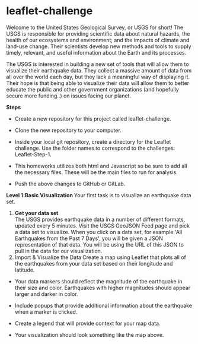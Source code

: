 # leaflet-challenge
Welcome to the United States Geological Survey, or USGS for short! The USGS is responsible for providing scientific data about natural hazards, the health of our ecosystems and environment; and the impacts of climate and land-use change. Their scientists develop new methods and tools to supply timely, relevant, and useful information about the Earth and its processes.

The USGS is interested in building a new set of tools that will allow them to visualize their earthquake data. They collect a massive amount of data from all over the world each day, but they lack a meaningful way of displaying it. Their hope is that being able to visualize their data will allow them to better educate the public and other government organizations (and hopefully secure more funding..) on issues facing our planet.

<Strong> Steps </Strong>

* Create a new repository for this project called leaflet-challenge. 

* Clone the new repository to your computer.

* Inside your local git repository, create a directory for the Leaflet challenge. Use the folder names to correspond to the challenges: Leaflet-Step-1.

* This homeworks utilizes both html and Javascript so be sure to add all the necessary files. These will be the main files to run for analysis.

* Push the above changes to GitHub or GitLab.

<Strong> Level 1:Basic Visualization </Strong>
Your first task is to visualize an earthquake data set.

1. <strong> Get your data set </strong>  
The USGS provides earthquake data in a number of different formats, updated every 5 minutes. Visit the USGS GeoJSON Feed page and pick a data set to visualize. When you click on a data set, for example 'All Earthquakes from the Past 7 Days', you will be given a JSON representation of that data. You will be using the URL of this JSON to pull in the data for our visualization.
2. Import & Visualize the Data
Create a map using Leaflet that plots all of the earthquakes from your data set based on their longitude and latitude.

  * Your data markers should reflect the magnitude of the earthquake in their size and color. Earthquakes with higher magnitudes should appear larger and darker in color.

  * Include popups that provide additional information about the earthquake when a marker     is clicked.

  * Create a legend that will provide context for your map data.

  * Your visualization should look something like the map above.
